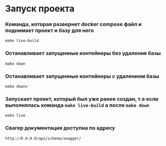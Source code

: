 # Запуск проекта
### Команда, которая развернет docker compose файл и поднимает проект и базу для него
```
make live-build
```
### Останавливает запущенные контейнеры без удаления базы  
```
make down
```
### Останавливает запущенные контейнеры с удалением базы
```
make downv
```
### Запускает проект, который был уже ранее создан, т.е если выполнялась команда `make live-build` а после `make down`
```
make live
```

### Свагер документация доступна по адресу
```
http://0.0.0.0/api/schema/swagger/
```